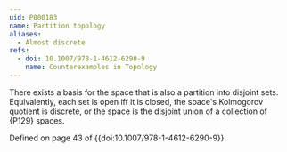 ```yaml
---
uid: P000183
name: Partition topology
aliases:
  - Almost discrete
refs:
  - doi: 10.1007/978-1-4612-6290-9
    name: Counterexamples in Topology
---
```


There exists a basis for the space that is also a partition into disjoint sets. Equivalently, each set is open iff it is closed, the space's Kolmogorov quotient is discrete, or the space is the disjoint union of a collection of {P129} spaces.

Defined on page 43 of {{doi:10.1007/978-1-4612-6290-9}}.
